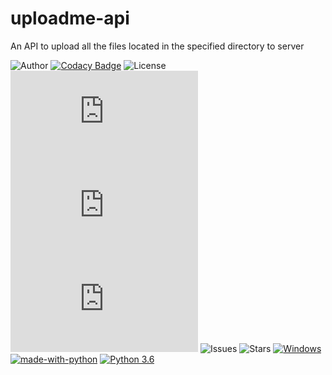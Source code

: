# uploadme-api
An API to upload all the files located in the specified directory to server

![Author](https://img.shields.io/badge/author-littinrajan-blue)
[![Codacy Badge](https://app.codacy.com/project/badge/Grade/894d07e0455c48d3aa6c3cf3d8364bab)](https://www.codacy.com/gh/moonlightfantasia/uploadme-api/dashboard?utm_source=github.com&amp;utm_medium=referral&amp;utm_content=moonlightfantasia/uploadme-api&amp;utm_campaign=Badge_Grade)
![License](https://img.shields.io/github/license/moonlightfantasia/uploadme-api)
[![GitHub branches](https://badgen.net/github/branches/littinrajan/Strapdown.js)](https://github.com/littinrajan/Strapdown.js/)
[![GitHub commits](https://badgen.net/github/commits/Naereen/Strapdown.js)](https://GitHub.com/Naereen/StrapDown.js/commit/)
[![GitHub latest commit](https://badgen.net/github/last-commit/Naereen/Strapdown.js)](https://GitHub.com/Naereen/StrapDown.js/commit/)
![Issues](https://img.shields.io/github/issues/moonlightfantasia/uploadme-api)
![Stars](https://img.shields.io/github/stars/moonlightfantasia/uploadme-api)
[![Windows](https://svgshare.com/i/ZhY.svg)](https://svgshare.com/i/ZhY.svg)
[![made-with-python](https://img.shields.io/badge/Made%20with-Python-1f425f.svg)](https://www.python.org/)
[![Python 3.6](https://img.shields.io/badge/python-3.6-blue.svg)](https://www.python.org/downloads/release/python-360/)

